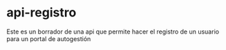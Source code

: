 # api-registro
Este es un borrador de una api que permite hacer el registro de un usuario para un portal de autogestión
